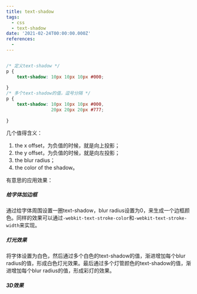 ```yaml
---
title: text-shadow
tags: 
  - css
  - text-shadow
date: '2021-02-24T00:00:00.000Z'
references: 
  - 
---
```


```css

/* 定义text-shadow */
p {
    text-shadow: 10px 10px 10px #000;
                 
}
/* 多个text-shadow的值，逗号分隔 */
p {
    text-shadow: 10px 10px 10px #000,
                 20px 20px 20px #777;
                 
}
```

几个值得含义：
1. the x offset，为负值的时候，就是向上投影；
2. the y offset，为负值的时候，就是向左投影；
3. the blur radius；
4. the color of the shadow。


有意思的应用效果：

##### 给字体加边框

通过给字体周围设置一圈text-shadow，blur radius设置为0，来生成一个边框颜色。同样的效果可以通过`-webkit-text-stroke-color`和`-webkit-text-stroke-width`来实现。


##### 灯光效果

将字体设置为白色，然后通过多个白色的text-shadow的值，渐进增加每个blur radius的值，形成白色灯光效果。最后通过多个灯管颜色的text-shadow的值，渐进增加每个blur radius的值，形成彩灯的效果。

##### 3D效果

